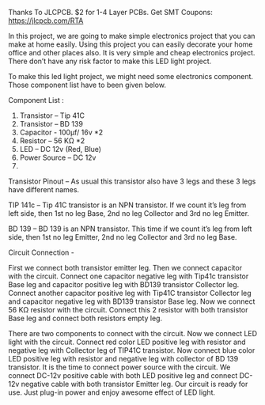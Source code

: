 
Thanks To JLCPCB.
$2 for 1-4 Layer PCBs.
Get SMT Coupons: https://jlcpcb.com/RTA


In this project, we are going to make simple electronics project that you can make at home easily. Using this project you can easily decorate your home office and other places also. It is very simple and cheap electronics project. There don’t have any risk factor to make this LED light project.

To make this led light project, we might need some electronics component. Those component list have to been given below.

Component List : 
1.	Transistor – Tip 41C
2.	Transistor – BD 139
3.	Capacitor - 100µf/ 16v *2
4.	Resistor – 56 KΩ *2
5.	LED – DC 12v (Red, Blue)
6.	Power Source – DC 12v
7.	

Transistor Pinout – As usual this transistor also have 3 legs and these 3 legs have different names.

TIP 141c – Tip 41C transistor is an NPN transistor. If we count it’s leg from left side, then 1st no leg Base, 2nd no leg Collector and 3rd no leg Emitter.

BD 139 – BD 139 is an NPN transistor. This time if we count it’s leg from left side, then 1st no leg Emitter, 2nd no leg Collector and 3rd no leg Base.


Circuit Connection  - 


First we connect both transistor emitter leg. Then we connect capacitor with the circuit. Connect one capacitor negative leg with Tip41c transistor Base leg and capacitor positive leg with BD139 transistor Collector leg.
Connect another capacitor positive leg with Tip41C transistor Collector leg and capacitor negative leg with BD139 transistor Base leg.
Now we connect 56 KΩ resistor with the circuit. Connect this 2 resistor with both transistor Base leg and connect both resistors empty leg.

There are two components to connect with the circuit. Now we connect LED light with the circuit. Connect red color LED positive leg with resistor and negative leg with Collector leg of TIP41C transistor. 
Now connect blue color LED positive leg with resistor and negative leg with collector of BD 139 transistor. 
It is the time to connect power source with the circuit. We connect DC-12v positive cable with both LED positive leg and connect DC-12v negative cable with both transistor Emitter leg.
Our circuit is ready for use. Just plug-in power and enjoy awesome effect of LED light.

